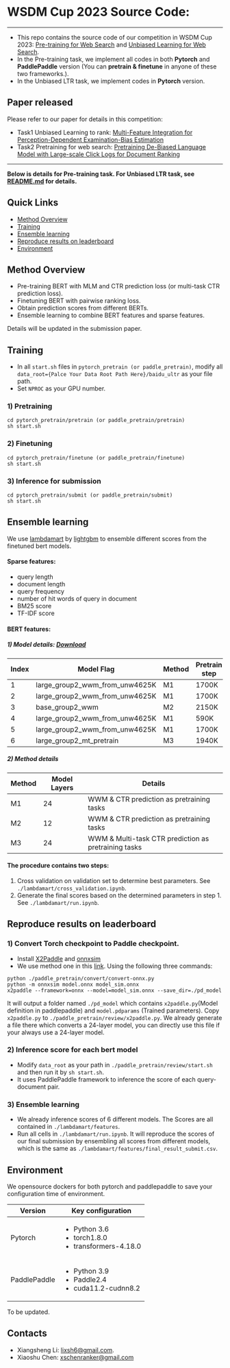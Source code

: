 # WSDM Cup 2023 Source Code:

-------------
- This repo contains the source code of our competition in WSDM Cup 2023: [Pre-training for Web Search](https://aistudio.baidu.com/aistudio/competition/detail/536/0/leaderboard) and [Unbiased Learning for Web Search](https://aistudio.baidu.com/aistudio/competition/detail/534/0/leaderboard).
- In the Pre-training task, we implement all codes in both **Pytorch** and **PaddlePaddle** version (You can **pretrain & finetune** in anyone of these two frameworks.).   
- In the Unbiased LTR task, we implement codes in **Pytorch** version. 

## Paper released
Please refer to our paper for details in this competition:
- Task1 Unbiased Learning to rank: [Multi-Feature Integration for Perception-Dependent
Examination-Bias Estimation](https://arxiv.org/pdf/2302.13756.pdf)
- Task2 Pretraining for web search: [Pretraining De-Biased Language Model with Large-scale Click
Logs for Document Ranking](https://arxiv.org/pdf/2302.13498.pdf)
-----------
**Below is details for Pre-training task. For Unbiased LTR task, see [README.md](./pytorch_unbias/README.md) for details.**
## Quick Links
- [Method Overview](#method-overview)
- [Training](#training)
- [Ensemble learning](#ensemble-learning)
- [Reproduce results on leaderboard](#reproduce-results-on-leaderboard)
- [Environment](#environment)

## Method Overview
- Pre-training BERT with MLM and CTR prediction loss (or multi-task CTR prediction loss).
- Finetuning BERT with pairwise ranking loss.
- Obtain prediction scores from different BERTs.
- Ensemble learning to combine BERT features and sparse features.

Details will be updated in the submission paper.

## Training 
- In all `start.sh` files in `pytorch_pretrain (or paddle_pretrain)`, modify all `data_root={Palce Your Data Root Path Here}/baidu_ultr` as your file path.
- Set `NPROC` as your GPU number. 
### 1) Pretraining
```angular2html
cd pytorch_pretrain/pretrain (or paddle_pretrain/pretrain)
sh start.sh
```
### 2) Finetuning
```angular2html
cd pytorch_pretrain/finetune (or paddle_pretrain/finetune)
sh start.sh
```
### 3) Inference for submission
```angular2html
cd pytorch_pretrain/submit (or paddle_pretrain/submit)
sh start.sh
```
## Ensemble learning
We use [lambdamart](https://medium.datadriveninvestor.com/a-practical-guide-to-lambdamart-in-lightgbm-f16a57864f6) by [lightgbm](https://lightgbm.readthedocs.io/en/latest/pythonapi/lightgbm.LGBMRanker.html) to ensemble different scores from the finetuned bert models. 

#### Sparse features:
- query length
- document length
- query frequency 
- number of hit words of query in document
- BM25 score
- TF-IDF score

#### BERT features:
##### 1) Model details: [Download](https://huggingface.co/lixsh6/wsdm23_pretrain/tree/main)
| Index| Model Flag    | Method | Pretrain step | Finetune step | DCG on leaderboard | 
| --------| -------- | ------- |---------------| ------- | ------- | 
| 1| large_group2_wwm_from_unw4625K | M1 | 1700K         | 5130 | 11.96214 |
| 2| large_group2_wwm_from_unw4625K | M1 | 1700K         | 5130 | NAN |
| 3| base_group2_wwm | M2 | 2150K         | 5130 | ~11.32363 |
| 4| large_group2_wwm_from_unw4625K | M1 | 590K          | 5130 | 11.94845 |
| 5| large_group2_wwm_from_unw4625K | M1 | 1700K         | 4180 | NAN |
| 6| large_group2_mt_pretrain | M3 | 1940K         | 5130 | NAN |

##### 2) Method details

| Method  | Model Layers |   Details |
| -------- | ------- | ------- |
| M1 | 24 | WWM & CTR prediction as pretraining tasks|
| M2 | 12 | WWM & CTR prediction as pretraining tasks |
| M3 | 24 | WWM & Multi-task CTR prediction as pretraining tasks|

#### The procedure contains two steps:
1. Cross validation on validation set to determine best parameters. See `./lambdamart/cross_validation.ipynb`.
2. Generate the final scores based on the determined parameters in step 1. See `./lambdamart/run.ipynb`.

## Reproduce results on leaderboard
### 1) Convert Torch checkpoint to Paddle checkpoint.
- Install [X2Paddle](https://github.com/PaddlePaddle/X2Paddle) and [onnxsim](https://pypi.org/project/onnxsim/)
- We use method one in this [link](https://github.com/PaddlePaddle/X2Paddle/blob/develop/docs/inference_model_convertor/pytorch2paddle.md). Using the following three commands:
```
python ./paddle_pretrain/convert/convert-onnx.py 
python -m onnxsim model.onnx model_sim.onnx
x2paddle --framework=onnx --model=model_sim.onnx --save_dir=./pd_model
```

It will output a folder named `./pd_model` which contains `x2paddle.py`(Model definition in paddlepaddle) and `model.pdparams` (Trained parameters). Copy `x2paddle.py` to `./paddle_pretrain/review/x2paddle.py`. We already generate a file there which converts a 24-layer model, you can directly use this file if your always use a 24-layer model. 

### 2) Inference score for each bert model
- Modify `data_root` as your path in `./paddle_pretrain/review/start.sh` and then run it by `sh start.sh`.
- It uses PaddlePaddle framework to inference the score of each query-document pair.

### 3) Ensemble learning
- We already inference scores of 6 different models. The Scores are all contained in `./lambdamart/features`.
- Run all cells in `./lambdamart/run.ipynb`. It will reproduce the scores of our final submission by ensembling all scores from different models, which is the same as `./lambdamart/features/final_result_submit.csv`.

## Environment

We opensource dockers for both pytorch and paddlepaddle to save your configuration time of environment.

| Version      | Key configuration                                                      |
|--------------|------------------------------------------------------------------------| 
| Pytorch      | <ul><li>Python 3.6</li><li>torch1.8.0</li><li>transformers-4.18.0</ul> | 
| PaddlePaddle | <ul><li>Python 3.9</li><li>Paddle2.4</li><li>cuda11.2-cudnn8.2</ul>  | 
To be updated.

## Contacts
- Xiangsheng Li: [lixsh6@gmail.com](lixsh6@gmail.com).
- Xiaoshu Chen:  [xschenranker@gmail.com](xschenranker@gmail.com)
